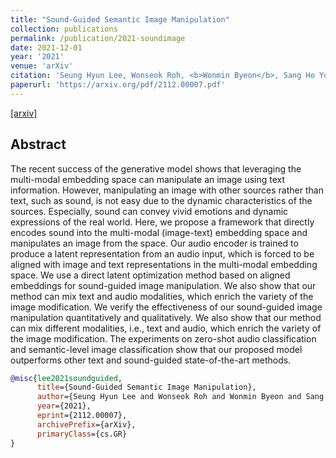 ```yaml
---
title: "Sound-Guided Semantic Image Manipulation"
collection: publications
permalink: /publication/2021-soundimage
date: 2021-12-01
year: '2021'
venue: 'arXiv'
citation: 'Seung Hyun Lee, Wonseok Roh, <b>Wonmin Byeon</b>, Sang Ho Yoon, Chan Young Kim, Jinkyu Kim, Sangpil Kim <b>|</b> <i>arXiv 2021</i> '
paperurl: 'https://arxiv.org/pdf/2112.00007.pdf'
---
```

[[arxiv]](https://arxiv.org/abs/2112.00007)

## Abstract
The recent success of the generative model shows that leveraging the multi-modal embedding space can manipulate an image using text information. However, manipulating an image with other sources rather than text, such as sound, is not easy due to the dynamic characteristics of the sources. Especially, sound can convey vivid emotions and dynamic expressions of the real world. Here, we propose a framework that directly encodes sound into the multi-modal (image-text) embedding space and manipulates an image from the space. Our audio encoder is trained to produce a latent representation from an audio input, which is forced to be aligned with image and text representations in the multi-modal embedding space. We use a direct latent optimization method based on aligned embeddings for sound-guided image manipulation. We also show that our method can mix text and audio modalities, which enrich the variety of the image modification. We verify the effectiveness of our sound-guided image manipulation quantitatively and qualitatively. We also show that our method can mix different modalities, i.e., text and audio, which enrich the variety of the image modification. The experiments on zero-shot audio classification and semantic-level image classification show that our proposed model outperforms other text and sound-guided state-of-the-art methods. 


```bib
@misc{lee2021soundguided,
      title={Sound-Guided Semantic Image Manipulation}, 
      author={Seung Hyun Lee and Wonseok Roh and Wonmin Byeon and Sang Ho Yoon and Chan Young Kim and Jinkyu Kim and Sangpil Kim},
      year={2021},
      eprint={2112.00007},
      archivePrefix={arXiv},
      primaryClass={cs.GR}
}
```


